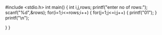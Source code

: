 #include <stdio.h>
int main()
{
    int i,j,rows;
    printf("enter no of rows:");
    scanf("%d",&rows);
    for(i=1;i<=rows;i++)
{
    for(j=1;j<=i;j++)
    {
        printf("01");
    }
    printf("\n");
    
}
}

